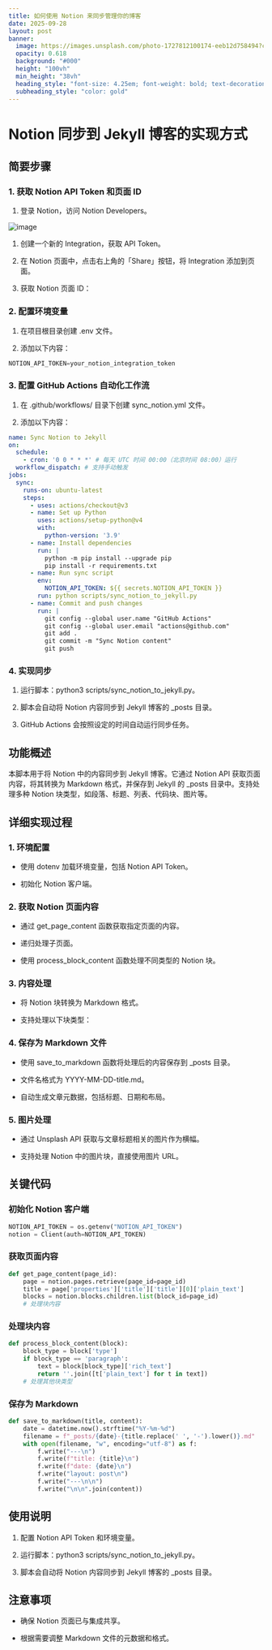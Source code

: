 ```yaml
---
title: 如何使用 Notion 来同步管理你的博客
date: 2025-09-28
layout: post
banner:
  image: https://images.unsplash.com/photo-1727812100174-eeb12d758494?crop=entropy&cs=tinysrgb&fit=max&fm=jpg&ixid=M3w2OTIwMzJ8MHwxfHJhbmRvbXx8fHx8fHx8fDE3NTkwNDc4Mjd8&ixlib=rb-4.1.0&q=80&w=1080
  opacity: 0.618
  background: "#000"
  height: "100vh"
  min_height: "38vh"
  heading_style: "font-size: 4.25em; font-weight: bold; text-decoration: underline"
  subheading_style: "color: gold"
---
```


# Notion 同步到 Jekyll 博客的实现方式

## 简要步骤

### 1. 获取 Notion API Token 和页面 ID

1. 登录 Notion，访问 Notion Developers。

![image](https://prod-files-secure.s3.us-west-2.amazonaws.com/a7a0cc5a-89b9-4cda-8686-1fba0ca52f40/d19c1afe-dea5-4312-9333-786b0ba83054/image.png?X-Amz-Algorithm=AWS4-HMAC-SHA256&X-Amz-Content-Sha256=UNSIGNED-PAYLOAD&X-Amz-Credential=ASIAZI2LB466ZD3XE542%2F20250928%2Fus-west-2%2Fs3%2Faws4_request&X-Amz-Date=20250928T082347Z&X-Amz-Expires=3600&X-Amz-Security-Token=IQoJb3JpZ2luX2VjEDAaCXVzLXdlc3QtMiJGMEQCIGGugjN0N50dnVC9C%2FhJo8Xn19aGrokrvy5b0FteBeHgAiBbJGosUDoYL0Ms0ktNdQQvVsVfrqVxKm0uUrDV6ZrxvyqIBAi5%2F%2F%2F%2F%2F%2F%2F%2F%2F%2F8BEAAaDDYzNzQyMzE4MzgwNSIMvK5r5kbA1bdhNpYDKtwDlEsx8BOEDtjdHMjB%2BeVZHpa3Izzy5I3OcMDmhfLsJLEg%2B0Ekx5GP6TDWL41o5llW5edTk8KLj%2BxZWivUIdespmy8dA5SALEY95dyBGEYfYQhq7m%2B5QDosSo36b9gP24BQRUmltHKEHHhRxZaeZKVHfl2WIVgNtUhz3Kr7wP65T8lvZfG5pW9F7V5F8qFlJVV61t7pBI3jQW30rJAHwzNKFUemQWba%2F4fiMTr1NR%2B2CrsQAXdSRi5I96ypX8vgegB9lv0M%2BfKiqa46r4Q6mgau1eMjWEMP6Vu4T8WZ6nh400eemG%2BATpCZCvkncXUVNMwE46gqbXS7iGownQfKawJdE6oohaUuzVH97EpZGiGP%2B8ja%2FknUL1tzGkyTV8aCZ2kzkeH70MKx51itTqKa4rUEgGpSK%2FKBWb79YaTUD6YCDGChqm4OBMsXhHDLOvQc8lIdAca%2Fl0Uzto2zTrTxSrc8YCw3W04DVwpT0UOZdtHM96rlw1Mbp%2Bs9Obnrerxs3CW31q3hmWJcWigVfDgD2txZ%2BuG8e2r%2FqGM%2FbHExujU2oF0rJglRbojrziyCpbGo2wj7E6BZcvBl5NmOD0EvOcVGqDBXRqOmRlskHM%2FkeSVZaW4C9v4RCHxk18YBgYw9c%2FjxgY6pgHXtPN677%2BqBpLRGfE%2F48S5xPzI%2Bqb4xAwgwArldsMiY8s62NkmOukJLdEJYkuykEZnqOHgWGdAob5kJnUVynfBITfYnoe7CYoyqZWL2gIeXXjYJje2HaUP9%2F%2FWiRWPQruzT%2FcBXisCU5hrlHUFs%2BlD52ToQasCqVPriY04ijweA33NopF4rPDi2JI%2B%2BZV2SUXTX%2FWi4vsOyN4%2B1XhWzeHXjgBKu6w0&X-Amz-Signature=165c6d9e537e4df94c0061f0b54fdd0e2b3ef7d436ec30352d40e72e9566238f&X-Amz-SignedHeaders=host&x-amz-checksum-mode=ENABLED&x-id=GetObject)

1. 创建一个新的 Integration，获取 API Token。

1. 在 Notion 页面中，点击右上角的「Share」按钮，将 Integration 添加到页面。

1. 获取 Notion 页面 ID：


### 2. 配置环境变量

1. 在项目根目录创建 .env 文件。

1. 添加以下内容：

```javascript
NOTION_API_TOKEN=your_notion_integration_token
```

### 3. 配置 GitHub Actions 自动化工作流

1. 在 .github/workflows/ 目录下创建 sync_notion.yml 文件。

1. 添加以下内容：

```yaml
name: Sync Notion to Jekyll
on:
  schedule:
    - cron: '0 0 * * *' # 每天 UTC 时间 00:00（北京时间 08:00）运行
  workflow_dispatch: # 支持手动触发
jobs:
  sync:
    runs-on: ubuntu-latest
    steps:
      - uses: actions/checkout@v3
      - name: Set up Python
        uses: actions/setup-python@v4
        with:
          python-version: '3.9'
      - name: Install dependencies
        run: |
          python -m pip install --upgrade pip
          pip install -r requirements.txt
      - name: Run sync script
        env:
          NOTION_API_TOKEN: ${{ secrets.NOTION_API_TOKEN }}
        run: python scripts/sync_notion_to_jekyll.py
      - name: Commit and push changes
        run: |
          git config --global user.name "GitHub Actions"
          git config --global user.email "actions@github.com"
          git add .
          git commit -m "Sync Notion content"
          git push
```

### 4. 实现同步

1. 运行脚本：python3 scripts/sync_notion_to_jekyll.py。

1. 脚本会自动将 Notion 内容同步到 Jekyll 博客的 _posts 目录。

1. GitHub Actions 会按照设定的时间自动运行同步任务。

## 功能概述

本脚本用于将 Notion 中的内容同步到 Jekyll 博客。它通过 Notion API 获取页面内容，将其转换为 Markdown 格式，并保存到 Jekyll 的 _posts 目录中。支持处理多种 Notion 块类型，如段落、标题、列表、代码块、图片等。

## 详细实现过程

### 1. 环境配置

- 使用 dotenv 加载环境变量，包括 Notion API Token。

- 初始化 Notion 客户端。

### 2. 获取 Notion 页面内容

- 通过 get_page_content 函数获取指定页面的内容。

- 递归处理子页面。

- 使用 process_block_content 函数处理不同类型的 Notion 块。

### 3. 内容处理

- 将 Notion 块转换为 Markdown 格式。

- 支持处理以下块类型：


### 4. 保存为 Markdown 文件

- 使用 save_to_markdown 函数将处理后的内容保存到 _posts 目录。

- 文件名格式为 YYYY-MM-DD-title.md。

- 自动生成文章元数据，包括标题、日期和布局。

### 5. 图片处理

- 通过 Unsplash API 获取与文章标题相关的图片作为横幅。

- 支持处理 Notion 中的图片块，直接使用图片 URL。

## 关键代码

### 初始化 Notion 客户端

```python
NOTION_API_TOKEN = os.getenv("NOTION_API_TOKEN")
notion = Client(auth=NOTION_API_TOKEN)
```

### 获取页面内容

```python
def get_page_content(page_id):
    page = notion.pages.retrieve(page_id=page_id)
    title = page['properties']['title']['title'][0]['plain_text']
    blocks = notion.blocks.children.list(block_id=page_id)
    # 处理块内容
```

### 处理块内容

```python
def process_block_content(block):
    block_type = block['type']
    if block_type == 'paragraph':
        text = block[block_type]['rich_text']
        return ''.join([t['plain_text'] for t in text])
    # 处理其他块类型
```

### 保存为 Markdown

```python
def save_to_markdown(title, content):
    date = datetime.now().strftime("%Y-%m-%d")
    filename = f"_posts/{date}-{title.replace(' ', '-').lower()}.md"
    with open(filename, "w", encoding="utf-8") as f:
        f.write("---\n")
        f.write(f"title: {title}\n")
        f.write(f"date: {date}\n")
        f.write("layout: post\n")
        f.write("---\n\n")
        f.write("\n\n".join(content))
```

## 使用说明

1. 配置 Notion API Token 和环境变量。

1. 运行脚本：python3 scripts/sync_notion_to_jekyll.py。

1. 脚本会自动将 Notion 内容同步到 Jekyll 博客的 _posts 目录。

## 注意事项

- 确保 Notion 页面已与集成共享。

- 根据需要调整 Markdown 文件的元数据和格式。